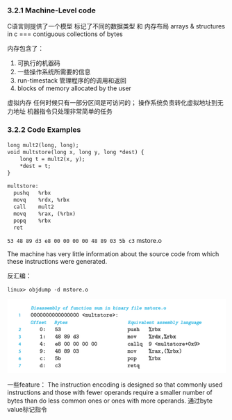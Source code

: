 ### 3.2.1 Machine-Level code
C语言则提供了一个模型 标记了不同的数据类型 和 内存布局
arrays & structures in c === contiguous collections of bytes

内存包含了：
1. 可执行的机器码
2. 一些操作系统所需要的信息
3. run-timestack 管理程序的的调用和返回
4. blocks of memory allocated by the user

虚拟内存 任何时候只有一部分区间是可访问的； 操作系统负责转化虚拟地址到无力地址
机器指令只处理非常简单的任务

### 3.2.2 Code Examples

```
long mult2(long, long);
void multstore(long x, long y, long *dest) {
    long t = mult2(x, y);
    *dest = t;
}
```

```
multstore:
  pushq   %rbx
  movq    %rdx, %rbx
  call    mult2
  movq    %rax, (%rbx)
  popq    %rbx
  ret
```

`53 48 89 d3 e8 00 00 00 00 48 89 03 5b c3` mstore.o

The machine has very little information about the source code from which these instructions were generated.

反汇编：
```
linux> objdump -d mstore.o
```

![](2021-12-10-11-52-19.png)


一些feature：
The instruction encoding is designed so that commonly used instructions and those with fewer operands require a smaller number of bytes than do less common ones or ones with more operands.
通过byte value标记指令

